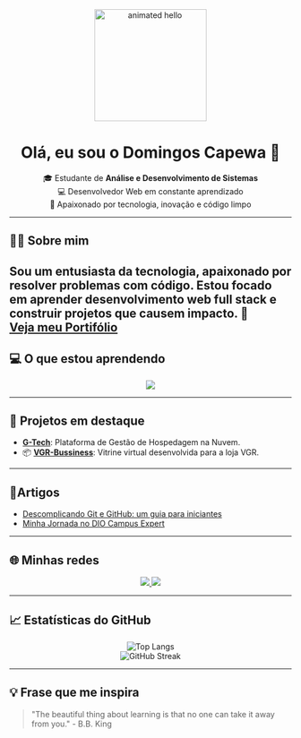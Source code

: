 <div align="center">
  <img src="https://github.com/Anmol-Baranwal/Cool-GIFs-For-GitHub/assets/74038190/9be4d344-6782-461a-b5a6-32a07bf7b34e" width="200" alt="animated hello">
</div>

<h1 align="center">Olá, eu sou o Domingos Capewa 👋</h1>

<p align="center">
  🎓 Estudante de <strong>Análise e Desenvolvimento de Sistemas</strong> <br>
  💻 Desenvolvedor Web em constante aprendizado <br>
  🚀 Apaixonado por tecnologia, inovação e código limpo
</p>

---

## 🙋‍♂️ Sobre mim

Sou um entusiasta da tecnologia, apaixonado por resolver problemas com código. Estou focado em aprender desenvolvimento web full stack e construir projetos que causem impacto. 🚀 <br>
<a href="https://domingoscapewa.github.io/Portifolio/">Veja meu Portifólio</a>
---

## 💻 O que estou aprendendo

<p align="center">
  <a href="https://skillicons.dev">
    <img src="https://skillicons.dev/icons?i=cs,js,html,css,angular,ts,dotnet,php,react" />
  </a>
</p>

---

## 🔧 Projetos em destaque

- [**G-Tech**](https://github.com/DomingosCapewa/G-Tech): Plataforma de Gestão de Hospedagem na Nuvem. 
- 📦 [**VGR-Bussiness**](https://github.com/DomingosCapewa/VGR): Vitrine virtual desenvolvida para a loja VGR.

---

## 📜Artigos

- [Descomplicando Git e GitHub: um guia para iniciantes](https://www.dio.me/articles/descomplicando-git-e-github-um-guia-para-iniciantes-ff1de8f6877b)
- [Minha Jornada no DIO Campus Expert](https://www.dio.me/articles/minha-jornada-no-dio-campus-expert-5f19e883d3bd)

---

## 🌐 Minhas redes

<p align="center">
  <a href="https://www.instagram.com/domingoscapewa/">
    <img src="https://img.shields.io/badge/Instagram-%23E4405F.svg?logo=Instagram&logoColor=white" />
  </a>
  <a href="https://www.linkedin.com/in/domingos-c-ti">
    <img src="https://img.shields.io/badge/LinkedIn-%230077B5.svg?logo=linkedin&logoColor=white" />
  </a>
</p>

---

## 📈 Estatísticas do GitHub

<p align="center">
<!--   <img src="https://github-readme-stats.vercel.app/api?username=DomingosCapewa&show_icons=true&theme=radical" alt="GitHub Stats"/> -->
  <img src="https://github-readme-stats.vercel.app/api/top-langs/?username=DomingosCapewa&layout=compact&theme=radical" alt="Top Langs"/>
  <br>
  <img src="https://github-readme-streak-stats.herokuapp.com/?user=DomingosCapewa&theme=radical&hide_border=false" alt="GitHub Streak"/>
</p>

---

## 💡 Frase que me inspira

> "The beautiful thing about learning is that no one can take it away from you." - B.B. King
